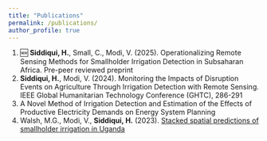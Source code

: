 ```yaml
---
title: "Publications"
permalink: /publications/
author_profile: true
---
```


1. 🆕 **Siddiqui, H.**, Small, C., Modi, V. (2025). Operationalizing Remote Sensing Methods for Smallholder Irrigation Detection in Subsaharan Africa. Pre-peer reviewed preprint
2. **Siddiqui, H.**, Modi, V. (2024). Monitoring the Impacts of Disruption Events on Agriculture Through Irrigation Detection with Remote Sensing. IEEE Global Humanitarian Technology Conference (GHTC), 286-291
3. A Novel Method of Irrigation Detection and Estimation of the Effects of Productive Electricity Demands on Energy System Planning
4. Walsh, M.G., Modi, V., **Siddiqui, H.** (2023). [Stacked spatial predictions of smallholder irrigation in Uganda](https://africasoils.info/wp-content/uploads/2023/12/Uganda_irrigation_prediction.html)
